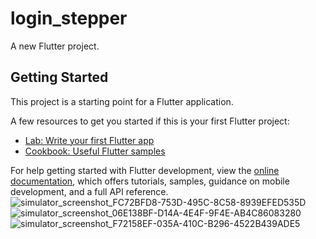 # login_stepper

A new Flutter project.

## Getting Started

This project is a starting point for a Flutter application.

A few resources to get you started if this is your first Flutter project:

- [Lab: Write your first Flutter app](https://docs.flutter.dev/get-started/codelab)
- [Cookbook: Useful Flutter samples](https://docs.flutter.dev/cookbook)

For help getting started with Flutter development, view the
[online documentation](https://docs.flutter.dev/), which offers tutorials,
samples, guidance on mobile development, and a full API reference.
![simulator_screenshot_FC72BFD8-753D-495C-8C58-8939EFED535D](https://user-images.githubusercontent.com/111499904/232434531-cf8cedbe-89c2-49c2-9939-f06303c50516.png)
![simulator_screenshot_06E138BF-D14A-4E4F-9F4E-AB4C86083280](https://user-images.githubusercontent.com/111499904/232434568-19d01d24-9da0-458a-99b0-a0d1c10aac67.png)
![simulator_screenshot_F72158EF-035A-410C-B296-4522B439ADE5](https://user-images.githubusercontent.com/111499904/232434648-37886edd-fcf3-4928-8b90-491fcdf94efc.png)
